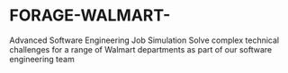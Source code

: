 # FORAGE-WALMART-
Advanced Software Engineering Job Simulation
Solve complex technical challenges for a range of Walmart departments as part of our software engineering team
